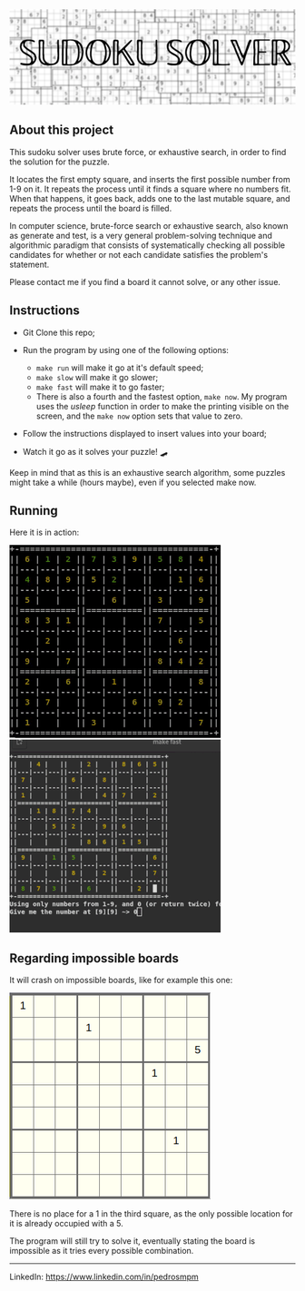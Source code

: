 <img src="./extras/banner.png"/>

## About this project

This sudoku solver uses brute force, or exhaustive search, in order to find the solution for the puzzle.

It locates the first empty square, and inserts the first possible number from 1-9 on it. It repeats the process until it finds a square where no numbers fit. When that happens, it goes back, adds one to the last mutable square, and repeats the process until the board is filled.

In computer science, brute-force search or exhaustive search, also known as generate and test, is a very general problem-solving technique and algorithmic paradigm that consists of systematically checking all possible candidates for whether or not each candidate satisfies the problem's statement.

Please contact me if you find a board it cannot solve, or any other issue.

## Instructions

- Git Clone this repo;

- Run the program by using one of the following options:

    - `make run` will make it go at it's default speed;
    - `make slow` will make it go slower;
    - `make fast` will make it to go faster;
    - There is also a fourth and the fastest option, `make now`. My program uses the _usleep_ function in order to make the printing visible on the screen, and the `make now` option sets that value to zero.

- Follow the instructions displayed to insert values into your board;

- Watch it go as it solves your puzzle! 🛹

Keep in mind that as this is an exhaustive search algorithm, some puzzles might take a while (hours maybe), even if you selected make now.

## Running

Here it is in action:

<img src="./extras/sdk_make_run.gif"/>
<img src="./extras/sdk_make_fast_solved.gif"/>

## Regarding impossible boards

It will crash on impossible boards, like for example this one:

<img src="./extras/impossible_board.png"/>

There is no place for a 1 in the third square, as the only possible location for it is already occupied with a 5.

The program will still try to solve it, eventually stating the board is impossible as it tries every possible combination.

--------
LinkedIn: https://www.linkedin.com/in/pedrosmpm
